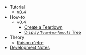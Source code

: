 * Tutorial
  * [v0.4](./tutorial.md)
* How-to
  * v0.4
    * [Create a Teardown](./how-to/create-teardown.md)
    * [Display `TeardownResult` Tree](./how-to/display-teardown)
* Theory
  * [Raison d'etre](./raison-detre.md)
* [Development Notes](./CONTRIBUTING.md)
